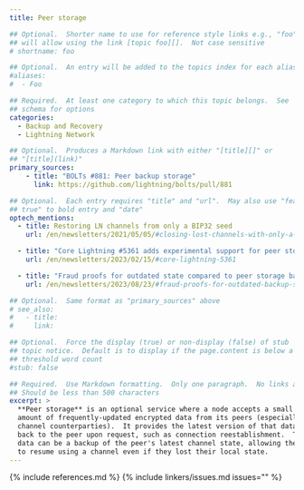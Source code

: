 ```yaml
---
title: Peer storage

## Optional.  Shorter name to use for reference style links e.g., "foo"
## will allow using the link [topic foo][].  Not case sensitive
# shortname: foo

## Optional.  An entry will be added to the topics index for each alias
#aliases:
#  - Foo

## Required.  At least one category to which this topic belongs.  See
## schema for options
categories:
  - Backup and Recovery
  - Lightning Network

## Optional.  Produces a Markdown link with either "[title][]" or
## "[title](link)"
primary_sources:
    - title: "BOLTs #881: Peer backup storage"
      link: https://github.com/lightning/bolts/pull/881

## Optional.  Each entry requires "title" and "url".  May also use "feature:
## true" to bold entry and "date"
optech_mentions:
  - title: Restoring LN channels from only a BIP32 seed
    url: /en/newsletters/2021/05/05/#closing-lost-channels-with-only-a-bip32-seed

  - title: "Core Lightning #5361 adds experimental support for peer storage backups"
    url: /en/newsletters/2023/02/15/#core-lightning-5361

  - title: "Fraud proofs for outdated state compared to peer storage backups"
    url: /en/newsletters/2023/08/23/#fraud-proofs-for-outdated-backup-state

## Optional.  Same format as "primary_sources" above
# see_also:
#   - title:
#     link:

## Optional.  Force the display (true) or non-display (false) of stub
## topic notice.  Default is to display if the page.content is below a
## threshold word count
#stub: false

## Required.  Use Markdown formatting.  Only one paragraph.  No links allowed.
## Should be less than 500 characters
excerpt: >
  **Peer storage** is an optional service where a node accepts a small
  amount of frequently-updated encrypted data from its peers (especially
  channel counterparties).  It provides the latest version of that data
  back to the peer upon request, such as connection reestablishment.  The
  data can be a backup of the peer's latest channel state, allowing them
  to resume using a channel even if they lost their local state.
---
```


{% include references.md %}
{% include linkers/issues.md issues="" %}
